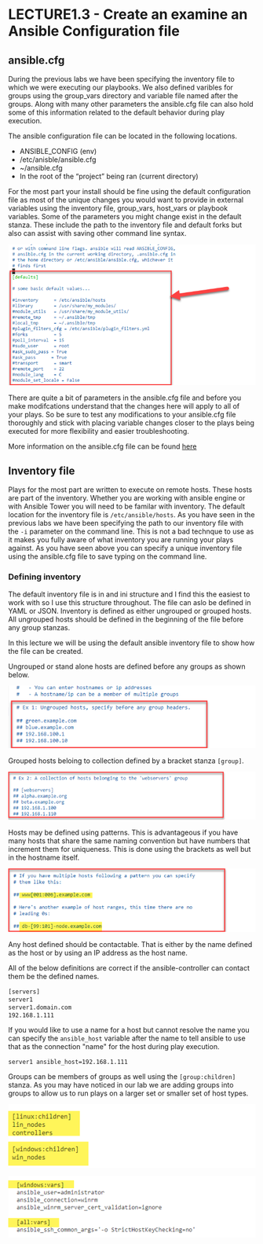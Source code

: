 # LECTURE1.3 - Create an examine an Ansible Configuration file

## ansible.cfg

During the previous labs we have been specifying the inventory file to which we were executing our playbooks. We also defined varibles for groups using the group_vars directory and variable file named after the groups. Along with many other parameters the ansible.cfg file can also hold some of this information related to the default behavior during play execution.

The ansible configuration file can be located in the following locations.

* ANSIBLE_CONFIG (env)
* /etc/anisble/ansible.cfg
* ~/ansible.cfg
* In the root of the “project” being ran (current directory)

For the most part your install should be fine using the default configuration file as most of the unique changes you would want to provide in external variables using the inventory file, group_vars, host_vars or playbook variables. Some of the parameters you might change exist in the default stanza. These include the path to the inventory file
and default forks but also can assist with saving other command line syntax.

![](/images/lecture1.3-ansible-cfg.png)

There are quite a bit of parameters in the ansible.cfg file and before you make modifcations understand that the changes here will apply to all of your plays. So be sure to test any modifications to your ansible.cfg file thoroughly and stick with placing variable changes closer to the plays being executed for more flexibility and easier troubleshooting.

More information on the ansible.cfg file can be found [here](https://docs.ansible.com/ansible/2.3/intro_configuration.html#)

## Inventory file

Plays for the most part are written to execute on remote hosts. These hosts are part of the inventory. Whether you are working with ansible engine or with Ansible Tower you will need to be familar with inventory. The default location for the inventory file is ```/etc/ansible/hosts```. As you have seen in the previous labs we have been specifying the path to our inventory file with the ```-i``` parameter on the command line. This is not a bad technque to use as it makes you fully aware of what inventory you are running your plays against. As you have seen above you can specify a unique inventory file using the ansible.cfg file to save typing on the command line.

### Defining inventory

The default inventory file is in and ini structure and I find this the easiest to work with so I use this structure throughout. The file can aslo be defined in YAML or JSON. Inventory is defined as either ungrouped or grouped hosts. All ungrouped hosts should be defined in the beginning of the file before any group stanzas.

In this lecture we will be using the default ansible inventory file to show how the file can be created.

Ungrouped or stand alone hosts are defined before any groups as shown below.

![](/images/lecture1.3-inventory-ungrouped.png)

Grouped hosts beloing to collection defined by a bracket stanza ```[group]```.

![](/images/lecture1.3-inventory-grouped.png)

Hosts may be defined using patterns. This is advantageous if you have many hosts that share the same naming convention but have numbers that increment them for uniqueness. This is done using the brackets as well but in the hostname itself.

![](/images/lecture1.3-inventory-pattern.png)

Any host defined should be contactable. That is either by the name defined as the host or by using an IP address as the host name.

All of the below definitions are correct if the ansible-controller can contact them be the defined names.

```
[servers]
server1
server1.domain.com
192.168.1.111
```

If you would like to use a name for a host but cannot resolve the name you can specify the ```ansible_host``` variable after the name to tell ansible to use that as the connection "name" for the host during play execution.
```
server1 ansible_host=192.168.1.111
```

Groups can be members of groups as well using the ```[group:children]``` stanza. As you may have noticed in our lab we are adding groups into groups to allow us to run plays on a larger set or smaller set of host types.

![](/images/lecture1.3-inventory-children.png)

![](/images/lecture1.3-inventory-vars.png)



